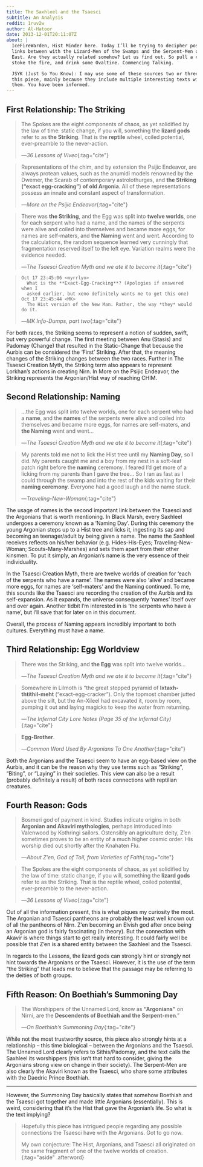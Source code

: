 ```yaml
---
title: The Saxhleel and the Tsaesci
subtitle: An Analysis
reddit: 1ruv2w
author: Al-Hatoor
date: 2013-12-01T20:11:07Z
about: |
  IceFireWarden, Hist Minder here. Today I’ll be trying to decipher possible
  links between with the Lizard-Men of the Swamps and the Serpent-Men of the
  East. Are they actually related somehow? Let us find out. So pull a chair,
  stoke the fire, and drink some Ovaltine. Commencing Talking.

  JSYK (Just So You Know): I may use some of these sources two or three times in
  this piece, mainly because they include multiple interesting texts within
  them. You have been informed.
---
```


## First Relationship: The Striking

> The Spokes are the eight components of chaos, as yet solidified by the law of
> time: static change, if you will, something the **lizard gods** refer to as
> **the Striking**. That is the **reptile** wheel, coiled potential,
> ever-preamble to the never-action.
>
> —*36 Lessons of Vivec*{:tag="cite"}

<!-- -->

> Representations of the chim, and by extension the Psijic Endeavor, are always
> protean values, such as the anumidi models renowned by the Dwemer, the Scarab
> of contemporary astrolothurges, and **the Striking (“exact egg-cracking”)**
> **of old Argonia**. All of these representations possess an innate and
> constant aspect of transformation.
>
> —*More on the Psijic Endeavor*{:tag="cite"}

<!-- -->

> There was **the Striking**, and the Egg was split into **twelve worlds**, one
> for each serpent who had a name, and the names of the serpents were alive and
> coiled into themselves and became more eggs, for names are self-maters, and
> **the Naming** went and went. According to the calculations, the random
> sequence learned very cunningly that fragmentation reserved itself to the left
> eye. Variation realms were the evidence needed.
>
> —*The Tsaesci Creation Myth and we ate it to become it*{:tag="cite"}

<!-- -->

> ```plaintext
> Oct 17 23:45:06 <myrrlyn>
>   What is the **Exact-Egg-Cracking**? (Apologies if answered when I
>   asked earlier, but xeno definitely wants me to get this one)
> Oct 17 23:45:44 <MK>
>   The Hist version of the New Man. Rather, the way *they* would do it.
> ```
>
> —*MK Info-Dumps, part two*{:tag="cite"}

For both races, the Striking seems to represent a notion of sudden, swift, but
very powerful change. The first meeting between Anu (Stasis) and Padomay
(Change) that resulted in the Static-Change that because the Aurbis can be
considered the ‘First’ Striking. After that, the meaning changes of the Striking
changes between the two races. Further in The Tsaesci Creation Myth, the
Striking term also appears to represent Lorkhan’s actions in creating Nirn. In
More on the Psijic Endeavor, the Striking represents the Argonian/Hist way of
reaching CHIM.

## Second Relationship: Naming

> …the Egg was split into twelve worlds, one for each serpent who had a
> **name**, and the **names** of the serpents were alive and coiled into
> themselves and became more eggs, for names are self-maters, and **the Naming**
> went and went…
>
> —*The Tsaesci Creation Myth and we ate it to become it*{:tag="cite"}

<!-- -->

> My parents told me not to lick the Hist tree until my **Naming Day**, so I
> did. My parents caught me and a boy from my nest in a soft-leaf patch right
> before the **naming** ceremony. I feared I’d get more of a licking from my
> parents than I gave the tree… So I ran as fast as I could through the swamp
> and into the rest of the kids waiting for their **naming ceremony**. Everyone
> had a good laugh and the name stuck.
>
> —*Traveling-New-Woman*{:tag="cite"}

The usage of names is the second important link between the Tsaesci and the
Argonians that is worth mentioning. In Black Marsh, every Saxhleel undergoes a
ceremony known as a ‘Naming Day’. During this ceremony the young Argonian steps
up to a Hist tree and licks it, ingesting its sap and becoming an teenager/adult
by being given a name. The name the Saxhleel receives reflects on his/her
behavior (e.g. Hides-His-Eyes; Traveling-New-Woman; Scouts-Many-Marshes) and
sets them apart from their other kinsmen. To put it simply, an Argonian’s name
is the very essence of their individuality.

In the Tsaesci Creation Myth, there are twelve worlds of creation for ‘each of
the serpents who have a name’. The names were also ‘alive’ and became more eggs,
for names are ‘self-maters’ and the Naming continued. To me, this sounds like
the Tsaesci are recording the creation of the Aurbis and its self-expansion. As
it expands, the universe consequently ‘names’ itself over and over again.
Another tidbit I’m interested in is ‘the serpents who have a name’, but I’ll
save that for later on in this document.

Overall, the process of Naming appears incredibly important to both cultures.
Everything must have a name.

## Third Relationship: Egg Worldview

> There was the Striking, and **the Egg** was split into twelve worlds…
>
> —*The Tsaesci Creation Myth and we ate it to become it*{:tag="cite"}

<!-- -->

> Somewhere in Lilmoth is “the great stepped pyramid of **Ixtaxh-thtithil-meht**
> (“exact-egg-cracker”). Only the topmost chamber jutted above the silt, but the
> An-Xileel had excavated it, room by room, pumping it out and laying magicks to
> keep the water from returning.
>
> —*The Infernal City Lore Notes (Page 35 of the Infernal City)*{:tag="cite"}

<!-- -->

> **Egg-Brother**.
>
> —*Common Word Used By Argonians To One Another*{:tag="cite"}

Both the Argonians and the Tsaesci seem to have an egg-based view on the Aurbis,
and it can be the reason why they use terms such as “Striking”, “Biting”, or
“Laying” in their societies. This view can also be a result (probably definitely
a result) of both races connections with reptilian creatures.

## Fourth Reason: Gods

> Bosmeri god of payment in kind. Studies indicate origins in both **Argonian**
> **and Akaviri mythologies**, perhaps introduced into Valenwood by Kothringi
> sailors. Ostensibly an agriculture deity, Z’en sometimes proves to be an
> entity of a much higher cosmic order. His worship died out shortly after the
> Knahaten Flu.
>
> —*About Z’en, God of Toil, from Varieties of Faith*{:tag="cite"}

<!-- -->

> The Spokes are the eight components of chaos, as yet solidified by the law of
> time: static change, if you will, something the **lizard gods** refer to as
> the Striking. That is the reptile wheel, coiled potential, ever-preamble to
> the never-action.
>
> —*36 Lessons of Vivec*{:tag="cite"}

Out of all the information present, this is what piques my curiosity the most.
The Argonian and Tsaesci pantheons are probably the least well known out of all
the pantheons of Nirn. Z’en becoming an Elvish god after once being an Argonian
god is fairly fascinating (in theory). But the connection with Akavir is where
things start to get really interesting. It could fairly well be possible that
Z’en is a shared entity between the Saxhleel and the Tsaesci.

In regards to the Lessons, the lizard gods can strongly hint or strongly not
hint towards the Argonians or the Tsaesci. However, it is the use of the term
“the Striking” that leads me to believe that the passage may be referring to the
deities of both groups.

## Fifth Reason: On Boethiah’s Summoning Day

> The Worshippers of the Unnamed Lord, know as **“Argonians”** on Nirni, are the
> **Descendents of Boethiah and the Serpent-men**.”
>
> —*On Boethiah’s Summoning Day*{:tag="cite"}

While not the most trustworthy source, this piece also strongly hints at a
relationship – this time biological – between the Argonians and the Tsaesci. The
Unnamed Lord clearly refers to Sithis/Padomay, and the text calls the Saxhleel
its worshippers (this isn’t that hard to consider, giving the Argonians strong
view on change in their society). The Serpent-Men are also clearly the Akaviri
known as the Tsaesci, who share some attributes with the Daedric Prince Boethiah.

----

However, the Summoning Day basically states that somehow Boethiah and the
Tsaesci got together and made little Argonians (essentially). This is weird,
considering that it’s the Hist that gave the Argonian’s life. So what is the
text implying?

> Hopefully this piece has intrigued people regarding any possible connections
> the Tsaesci have with the Argonians. Got to go now.
>
> My own conjecture: The Hist, Argonians, and Tsaesci all originated on the same
> fragment of one of the twelve worlds of creation.
{:tag="aside" .afterword}

